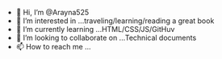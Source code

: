 - 👋 Hi, I’m @Arayna525
- 👀 I’m interested in ...traveling/learning/reading a great book
- 🌱 I’m currently learning ...HTML/CSS/JS/GitHuv
- 💞️ I’m looking to collaborate on ...Technical documents
- 📫 How to reach me ...

<!---
Arayna525/Arayna525 is a ✨ special ✨ repository because its `README.md` (this file) appears on your GitHub profile.
You can click the Preview link to take a look at your changes.
--->

